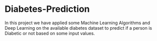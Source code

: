 # Diabetes-Prediction

In this project we have applied some Machine Learning Algorithms and Deep Learning on the available diabetes dataset to predict if a person is Diabetic or not based on some input values. 
